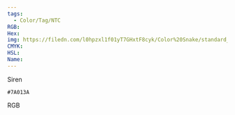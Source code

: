 ```yaml
---
tags:
  - Color/Tag/NTC
RGB:
Hex:
img: https://filedn.com/l0hpzxl1f01yT7GHxtF8cyk/Color%20Snake/standard_csv_to_svg//7A013A.svg
CMYK:
HSL:
Name:
---
```

Siren
```palette
#7A013A
```
RGB
